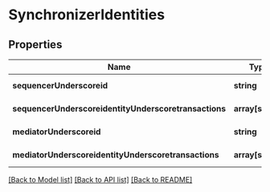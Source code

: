 # SynchronizerIdentities

## Properties
Name | Type | Description | Notes
------------ | ------------- | ------------- | -------------
**sequencerUnderscoreid** | **string** |  | [default to null]
**sequencerUnderscoreidentityUnderscoretransactions** | **array[string]** |  | [default to null]
**mediatorUnderscoreid** | **string** |  | [default to null]
**mediatorUnderscoreidentityUnderscoretransactions** | **array[string]** |  | [default to null]

[[Back to Model list]](../README.md#documentation-for-models) [[Back to API list]](../README.md#documentation-for-api-endpoints) [[Back to README]](../README.md)


